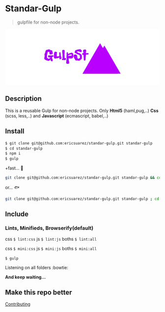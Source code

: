 # Standar-Gulp
> gulpfile for non-node projects.

![gulp](gulp.png)

## Description 

This is a reusable Gulp for non-node projects. Only **Html5** (haml,pug,..) **Css** (scss, less,..) and **Javascript** (ecmascript, babel,..)

## Install 

```bash
$ git clone git@github.com:ericsuarez/standar-gulp.git standar-gulp
$ cd standar-gulp
$ npm i
$ gulp
```
+fast... :honeybee:


```bash  
git clone git@github.com:ericsuarez/standar-gulp.git standar-gulp && cd standar-gulp && npm i && gulp
```

or... :fish:

```bash 
git clone git@github.com:ericsuarez/standar-gulp.git standar-gulp ; cd standar-gulp ; npm i ; gulp
```

## Include

### Lints, Minifieds, Browserify(default)

css `$ lint:css`
js `$ lint:js`
boths `$ lint:all`

css `$ mini:css`
js `$ mini:js`
boths `$ mini:all`

`$ gulp`

Listening on all folders :bowtie:


**And keep waiting...**

## Make this repo better

[Contributing](https://github.com/ericsuarez/standar-gulp/blob/master/CONTRIBUTING.md)
